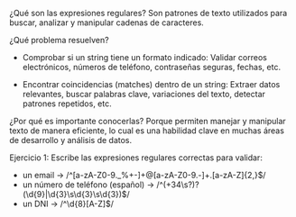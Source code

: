 ¿Qué son las expresiones regulares?
Son patrones de texto utilizados para buscar, analizar y manipular cadenas de caracteres.

¿Qué problema resuelven?
   - Comprobar si un string tiene un formato indicado:
      Validar correos electrónicos, números de teléfono, contraseñas seguras, fechas, etc.

   - Encontrar coincidencias (matches) dentro de un string:
      Extraer datos relevantes, buscar palabras clave, variaciones del texto, detectar patrones repetidos, etc.

¿Por qué es importante conocerlas?
Porque permiten manejar y manipular texto de manera eficiente, lo cual es una habilidad clave en muchas áreas de desarrollo y análisis de datos.

Ejercicio 1:
Escribe las expresiones regulares correctas para validar:
- un email → /^[a-zA-Z0-9._%+-]+@[a-zA-Z0-9.-]+\.[a-zA-Z]{2,}$/
- un número de teléfono (español) → /^(\+34\s?)?(\d{9}|\d{3}\s\d{3}\s\d{3})$/
- un DNI → /^\d{8}[A-Z]$/
